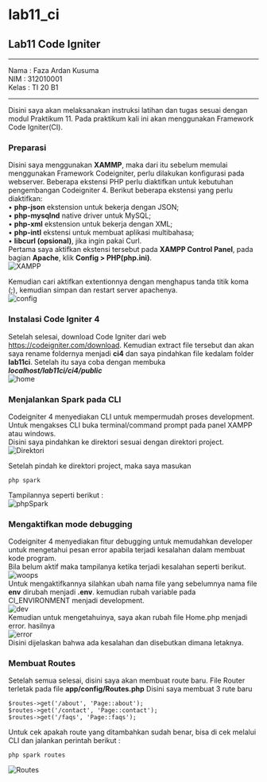 # lab11_ci
## Lab11 Code Igniter
<hr>
Nama : Faza Ardan Kusuma<br>
NIM : 312010001<br>
Kelas : TI 20 B1<br>
<hr>
Disini saya akan melaksanakan instruksi latihan dan tugas sesuai dengan modul Praktikum 11. Pada praktikum kali ini akan menggunakan Framework Code Igniter(CI). <br>

### Preparasi
Disini saya menggunakan <b>XAMMP</b>, maka dari itu sebelum memulai menggunakan Framework Codeigniter, perlu dilakukan konfigurasi pada webserver. Beberapa ekstensi PHP perlu diaktifkan untuk kebutuhan pengembangan Codeigniter 4.
Berikut beberapa ekstensi yang perlu diaktifkan:<br>
• <b>php-json</b> ekstension untuk bekerja dengan JSON;<br>
• <b>php-mysqlnd</b> native driver untuk MySQL;<br>
• <b>php-xml</b> ekstension untuk bekerja dengan XML;<br>
• <b>php-intl</b> ekstensi untuk membuat aplikasi multibahasa;<br>
• <b>libcurl (opsional)</b>, jika ingin pakai Curl.<br>
Pertama saya aktifkan ekstensi tersebut pada <b>XAMPP Control Panel</b>, pada bagian <b>Apache</b>, klik <b>Config > PHP(php.ini)</b>.<br>
![XAMPP](Pic/xampp.png)<br>

Kemudian cari aktifkan extentionnya dengan menghapus tanda titik koma (;), kemudian simpan dan restart server apachenya.<br>
![config](Pic/config.png)<br>

### Instalasi Code Igniter 4
Setelah selesai, download Code Igniter dari web https://codeigniter.com/download. Kemudian extract file tersebut dan akan saya rename foldernya menjadi <b>ci4</b> dan saya pindahkan file kedalam folder <b>lab11ci</b>. Setelah itu saya coba dengan membuka <i><b>localhost/lab11ci/ci4/public</i></b><br>
![home](Pic/ci4home.png)<br>

### Menjalankan Spark pada CLI
Codeigniter 4 menyediakan CLI untuk mempermudah proses development. Untuk mengakses CLI buka terminal/command prompt pada panel XAMPP atau windows.<br>
Disini saya pindahkan ke direktori sesuai dengan direktori project.<br>
![Direktori](Pic/cd.png)<br>

Setelah pindah ke direktori project, maka saya masukan 
```
php spark
```
Tampilannya seperti berikut :<br>
![phpSpark](Pic/phpspark.png)<br>

### Mengaktifkan mode debugging
Codeigniter 4 menyediakan fitur debugging untuk memudahkan developer untuk mengetahui pesan error apabila terjadi kesalahan dalam membuat kode program.<br>
Bila belum aktif maka tampilanya ketika terjadi kesalahan seperti berikut.<br>
![woops](Pic/woops.png)<br>
Untuk mengaktifkannya silahkan ubah nama file yang sebelumnya nama file <b>env</b> dirubah menjadi <b>.env</b>. kemudian rubah variable pada CI_ENVIRONMENT menjadi development.<br>
![dev](Pic/env.png)<br>
Kemudian untuk mengetahuinya, saya akan rubah file Home.php menjadi error. hasilnya <br>
![error](Pic/error.png)<br>
Disini dijelaskan bahwa ada kesalahan dan disebutkan dimana letaknya.<br>

### Membuat Routes
Setelah semua selesai, disini saya akan membuat route baru. File Router terletak pada file <b>app/config/Routes.php</b> Disini saya membuat 3 rute baru<br>
```
$routes->get('/about', 'Page::about'); 
$routes->get('/contact', 'Page::contact'); 
$routes->get('/faqs', 'Page::faqs');
```
Untuk cek apakah route yang ditambahkan sudah benar, bisa di cek melalui CLI dan jalankan perintah berikut :<br>
```
php spark routes
```
![Routes](Pic/routes.png)<br>
